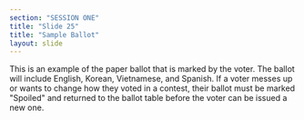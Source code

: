 ```yaml
---
section: "SESSION ONE"
title: "Slide 25"
title: "Sample Ballot"
layout: slide
---
```


This is an example of the paper ballot that is marked by the voter.  The ballot will include English, Korean, Vietnamese, and Spanish. If a voter messes up or wants to change how they voted in a contest, their ballot must be marked "Spoiled" and returned to the ballot table before the voter can be issued a new one.
